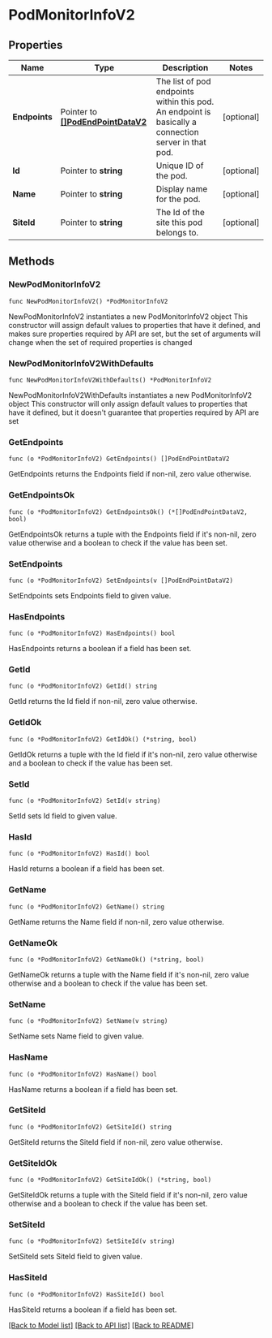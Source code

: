 # PodMonitorInfoV2

## Properties

Name | Type | Description | Notes
------------ | ------------- | ------------- | -------------
**Endpoints** | Pointer to [**[]PodEndPointDataV2**](PodEndPointDataV2.md) | The list of pod endpoints within this pod. An endpoint is basically a connection server in that pod. | [optional] 
**Id** | Pointer to **string** | Unique ID of the pod. | [optional] 
**Name** | Pointer to **string** | Display name for the pod. | [optional] 
**SiteId** | Pointer to **string** | The Id of the site this pod belongs to. | [optional] 

## Methods

### NewPodMonitorInfoV2

`func NewPodMonitorInfoV2() *PodMonitorInfoV2`

NewPodMonitorInfoV2 instantiates a new PodMonitorInfoV2 object
This constructor will assign default values to properties that have it defined,
and makes sure properties required by API are set, but the set of arguments
will change when the set of required properties is changed

### NewPodMonitorInfoV2WithDefaults

`func NewPodMonitorInfoV2WithDefaults() *PodMonitorInfoV2`

NewPodMonitorInfoV2WithDefaults instantiates a new PodMonitorInfoV2 object
This constructor will only assign default values to properties that have it defined,
but it doesn't guarantee that properties required by API are set

### GetEndpoints

`func (o *PodMonitorInfoV2) GetEndpoints() []PodEndPointDataV2`

GetEndpoints returns the Endpoints field if non-nil, zero value otherwise.

### GetEndpointsOk

`func (o *PodMonitorInfoV2) GetEndpointsOk() (*[]PodEndPointDataV2, bool)`

GetEndpointsOk returns a tuple with the Endpoints field if it's non-nil, zero value otherwise
and a boolean to check if the value has been set.

### SetEndpoints

`func (o *PodMonitorInfoV2) SetEndpoints(v []PodEndPointDataV2)`

SetEndpoints sets Endpoints field to given value.

### HasEndpoints

`func (o *PodMonitorInfoV2) HasEndpoints() bool`

HasEndpoints returns a boolean if a field has been set.

### GetId

`func (o *PodMonitorInfoV2) GetId() string`

GetId returns the Id field if non-nil, zero value otherwise.

### GetIdOk

`func (o *PodMonitorInfoV2) GetIdOk() (*string, bool)`

GetIdOk returns a tuple with the Id field if it's non-nil, zero value otherwise
and a boolean to check if the value has been set.

### SetId

`func (o *PodMonitorInfoV2) SetId(v string)`

SetId sets Id field to given value.

### HasId

`func (o *PodMonitorInfoV2) HasId() bool`

HasId returns a boolean if a field has been set.

### GetName

`func (o *PodMonitorInfoV2) GetName() string`

GetName returns the Name field if non-nil, zero value otherwise.

### GetNameOk

`func (o *PodMonitorInfoV2) GetNameOk() (*string, bool)`

GetNameOk returns a tuple with the Name field if it's non-nil, zero value otherwise
and a boolean to check if the value has been set.

### SetName

`func (o *PodMonitorInfoV2) SetName(v string)`

SetName sets Name field to given value.

### HasName

`func (o *PodMonitorInfoV2) HasName() bool`

HasName returns a boolean if a field has been set.

### GetSiteId

`func (o *PodMonitorInfoV2) GetSiteId() string`

GetSiteId returns the SiteId field if non-nil, zero value otherwise.

### GetSiteIdOk

`func (o *PodMonitorInfoV2) GetSiteIdOk() (*string, bool)`

GetSiteIdOk returns a tuple with the SiteId field if it's non-nil, zero value otherwise
and a boolean to check if the value has been set.

### SetSiteId

`func (o *PodMonitorInfoV2) SetSiteId(v string)`

SetSiteId sets SiteId field to given value.

### HasSiteId

`func (o *PodMonitorInfoV2) HasSiteId() bool`

HasSiteId returns a boolean if a field has been set.


[[Back to Model list]](../README.md#documentation-for-models) [[Back to API list]](../README.md#documentation-for-api-endpoints) [[Back to README]](../README.md)


